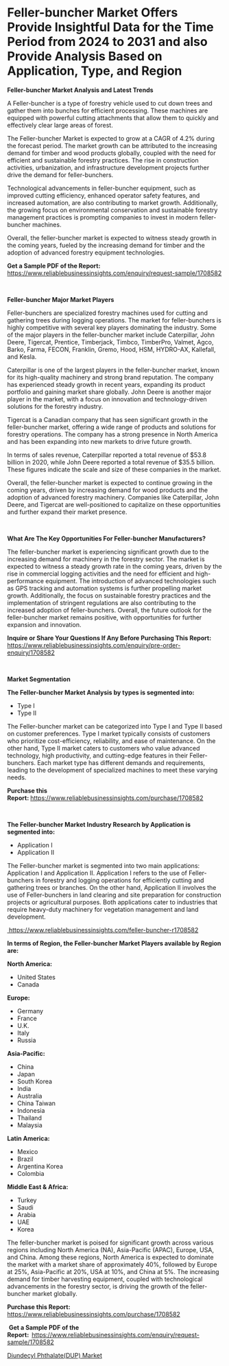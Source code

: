 <p><h1>Feller-buncher Market Offers Provide Insightful Data for the Time Period from 2024 to 2031 and also Provide Analysis Based on Application, Type, and Region</h1></p><p><strong>Feller-buncher Market Analysis and Latest Trends</strong></p>
<p><p>A Feller-buncher is a type of forestry vehicle used to cut down trees and gather them into bunches for efficient processing. These machines are equipped with powerful cutting attachments that allow them to quickly and effectively clear large areas of forest.</p><p>The Feller-buncher Market is expected to grow at a CAGR of 4.2% during the forecast period. The market growth can be attributed to the increasing demand for timber and wood products globally, coupled with the need for efficient and sustainable forestry practices. The rise in construction activities, urbanization, and infrastructure development projects further drive the demand for feller-bunchers.</p><p>Technological advancements in feller-buncher equipment, such as improved cutting efficiency, enhanced operator safety features, and increased automation, are also contributing to market growth. Additionally, the growing focus on environmental conservation and sustainable forestry management practices is prompting companies to invest in modern feller-buncher machines.</p><p>Overall, the feller-buncher market is expected to witness steady growth in the coming years, fueled by the increasing demand for timber and the adoption of advanced forestry equipment technologies.</p></p>
<p><strong>Get a Sample PDF of the Report:&nbsp;</strong> <a href="https://www.reliablebusinessinsights.com/enquiry/request-sample/1708582">https://www.reliablebusinessinsights.com/enquiry/request-sample/1708582</a></p>
<p>&nbsp;</p>
<p><strong>Feller-buncher Major Market Players</strong></p>
<p><p>Feller-bunchers are specialized forestry machines used for cutting and gathering trees during logging operations. The market for feller-bunchers is highly competitive with several key players dominating the industry. Some of the major players in the feller-buncher market include Caterpillar, John Deere, Tigercat, Prentice, Timberjack, Timbco, TimberPro, Valmet, Agco, Barko, Farma, FECON, Franklin, Gremo, Hood, HSM, HYDRO-AX, Kallefall, and Kesla.</p><p>Caterpillar is one of the largest players in the feller-buncher market, known for its high-quality machinery and strong brand reputation. The company has experienced steady growth in recent years, expanding its product portfolio and gaining market share globally. John Deere is another major player in the market, with a focus on innovation and technology-driven solutions for the forestry industry.</p><p>Tigercat is a Canadian company that has seen significant growth in the feller-buncher market, offering a wide range of products and solutions for forestry operations. The company has a strong presence in North America and has been expanding into new markets to drive future growth.</p><p>In terms of sales revenue, Caterpillar reported a total revenue of $53.8 billion in 2020, while John Deere reported a total revenue of $35.5 billion. These figures indicate the scale and size of these companies in the market.</p><p>Overall, the feller-buncher market is expected to continue growing in the coming years, driven by increasing demand for wood products and the adoption of advanced forestry machinery. Companies like Caterpillar, John Deere, and Tigercat are well-positioned to capitalize on these opportunities and further expand their market presence.</p></p>
<p>&nbsp;</p>
<p><strong>What Are The Key Opportunities For Feller-buncher Manufacturers?</strong></p>
<p><p>The feller-buncher market is experiencing significant growth due to the increasing demand for machinery in the forestry sector. The market is expected to witness a steady growth rate in the coming years, driven by the rise in commercial logging activities and the need for efficient and high-performance equipment. The introduction of advanced technologies such as GPS tracking and automation systems is further propelling market growth. Additionally, the focus on sustainable forestry practices and the implementation of stringent regulations are also contributing to the increased adoption of feller-bunchers. Overall, the future outlook for the feller-buncher market remains positive, with opportunities for further expansion and innovation.</p></p>
<p><strong>Inquire or Share Your Questions If Any Before Purchasing This Report:</strong> <a href="https://www.reliablebusinessinsights.com/enquiry/pre-order-enquiry/1708582">https://www.reliablebusinessinsights.com/enquiry/pre-order-enquiry/1708582</a></p>
<p>&nbsp;</p>
<p><strong>Market Segmentation</strong></p>
<p><strong>The Feller-buncher Market Analysis by types is segmented into:</strong></p>
<p><ul><li>Type I</li><li>Type II</li></ul></p>
<p><p>The Feller-buncher market can be categorized into Type I and Type II based on customer preferences. Type I market typically consists of customers who prioritize cost-efficiency, reliability, and ease of maintenance. On the other hand, Type II market caters to customers who value advanced technology, high productivity, and cutting-edge features in their Feller-bunchers. Each market type has different demands and requirements, leading to the development of specialized machines to meet these varying needs.</p></p>
<p><strong>Purchase this Report:&nbsp;</strong><a href="https://www.reliablebusinessinsights.com/purchase/1708582">https://www.reliablebusinessinsights.com/purchase/1708582</a></p>
<p>&nbsp;</p>
<p><strong>The Feller-buncher Market Industry Research by Application is segmented into:</strong></p>
<p><ul><li>Application I</li><li>Application II</li></ul></p>
<p><p>The Feller-buncher market is segmented into two main applications: Application I and Application II. Application I refers to the use of Feller-bunchers in forestry and logging operations for efficiently cutting and gathering trees or branches. On the other hand, Application II involves the use of Feller-bunchers in land clearing and site preparation for construction projects or agricultural purposes. Both applications cater to industries that require heavy-duty machinery for vegetation management and land development.</p></p>
<p><a href="https://www.reliablebusinessinsights.com/feller-buncher-r1708582">&nbsp;https://www.reliablebusinessinsights.com/feller-buncher-r1708582</a></p>
<p><strong>In terms of Region, the Feller-buncher Market Players available by Region are:</strong></p>
<p>
    <p> <strong> North America: </strong>
        <ul>
            <li>United States</li>
            <li>Canada</li>
        </ul>
        </p> 
    <p> <strong> Europe: </strong>
        <ul>
            <li>Germany</li>
            <li>France</li>
            <li>U.K.</li>
            <li>Italy</li>
            <li>Russia</li>
        </ul>
        </p> 
    <p> <strong> Asia-Pacific: </strong>
        <ul>
            <li>China</li>
            <li>Japan</li>
            <li>South Korea</li>
            <li>India</li>
            <li>Australia</li>
            <li>China Taiwan</li>
            <li>Indonesia</li>
            <li>Thailand</li>
            <li>Malaysia</li>
        </ul>
        </p> 
    <p> <strong> Latin America: </strong>
        <ul>
            <li>Mexico</li>
            <li>Brazil</li>
            <li>Argentina Korea</li>
            <li>Colombia</li>
        </ul>
        </p> 
    <p> <strong> Middle East & Africa: </strong>
        <ul>
            <li>Turkey</li>
            <li>Saudi</li>
            <li>Arabia</li>
            <li>UAE</li>
            <li>Korea</li>
        </ul>
    </p>
    </p>
<p><p>The feller-buncher market is poised for significant growth across various regions including North America (NA), Asia-Pacific (APAC), Europe, USA, and China. Among these regions, North America is expected to dominate the market with a market share of approximately 40%, followed by Europe at 25%, Asia-Pacific at 20%, USA at 10%, and China at 5%. The increasing demand for timber harvesting equipment, coupled with technological advancements in the forestry sector, is driving the growth of the feller-buncher market globally.</p></p>
<p><strong>Purchase this Report: </strong><a href="https://www.reliablebusinessinsights.com/purchase/1708582">https://www.reliablebusinessinsights.com/purchase/1708582</a></p>
<p>&nbsp;<strong>Get a Sample PDF of the Report:&nbsp;&nbsp;</strong><a href="https://www.reliablebusinessinsights.com/enquiry/request-sample/1708582">https://www.reliablebusinessinsights.com/enquiry/request-sample/1708582</a></p>
<p><strong></strong></p>
<p><p><a href="https://github.com/bulahHamill83/Market-Research-Report-List-1/blob/main/diundecyl-phthalatedup-market.md">Diundecyl Phthalate(DUP) Market</a></p></p>